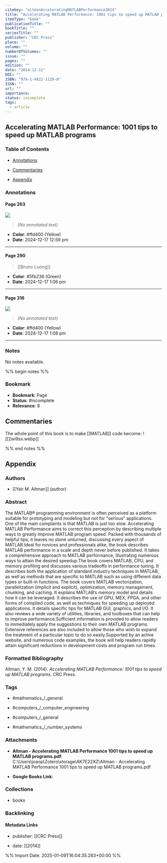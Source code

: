 ```yaml
---
citekey: "altmanAcceleratingMATLABPerformance2014"
title: "Accelerating MATLAB Performance: 1001 tips to speed up MATLAB programs"
itemType: "book"
publicationTitle: ""
bookTitle: ""
seriesTitle: ""
publisher: "CRC Press"
place: ""
volume: ""
numberOfVolumes: ""
issue: ""
pages: ""
edition: ""
date: "2014-12-11"
DOI: ""
ISBN: "978-1-4822-1129-0"
ISSN: ""
url: ""
importance: 
status: incomplete
tags:
  - article
---
```


## Accelerating MATLAB Performance: 1001 tips to speed up MATLAB programs

### Table of Contents

- [Annotations](#annotations)

+ [Commentaries](#commentaries)

- [Appendix](#appendix)

### Annotations




#### Page 263




![](<0 - Supplementary/images/altmanAcceleratingMATLABPerformance2014.md/image-263-x70-y274.png>)



> *(No annotated text)*




- **Color**: #ffd400 (Yellow)
- **Date**: 2024-12-17 12:59 pm

---



#### Page 290








> [[Bruno Luong]]





- **Color**: #5fb236 (Green)
- **Date**: 2024-12-17 1:06 pm

---



#### Page 316




![](<0 - Supplementary/images/altmanAcceleratingMATLABPerformance2014.md/image-316-x45-y178.png>)



> *(No annotated text)*




- **Color**: #ffd400 (Yellow)
- **Date**: 2024-12-17 1:08 pm

---





### Notes


No notes available.


%% begin notes %%

### Bookmark

- **Bookmark**: Page <!-- Specify the page number or section -->
- **Status**: #incomplete
- **Relevance**: 8
## Commentaries
The whole point of this book is to make [[MATLAB]] code become:
![[2wi9sx.webp]]

%% end notes %%

## Appendix

### Authors


- [[Yair M. Altman]] (author)



### Abstract

The MATLAB® programming environment is often perceived as a platform suitable for prototyping and modeling but not for "serious" applications. One of the main complaints is that MATLAB is just too slow. Accelerating MATLAB Performance aims to correct this perception by describing multiple ways to greatly improve MATLAB program speed. Packed with thousands of helpful tips, it leaves no stone unturned, discussing every aspect of MATLAB.Ideal for novices and professionals alike, the book describes MATLAB performance in a scale and depth never before published. It takes a comprehensive approach to MATLAB performance, illustrating numerous ways to attain the desired speedup.The book covers MATLAB, CPU, and memory profiling and discusses various tradeoffs in performance tuning. It describes both the application of standard industry techniques in MATLAB, as well as methods that are specific to MATLAB such as using different data types or built-in functions. The book covers MATLAB vectorization, parallelization (implicit and explicit), optimization, memory management, chunking, and caching. It explains MATLAB’s memory model and details how it can be leveraged. It describes the use of GPU, MEX, FPGA, and other forms of compiled code, as well as techniques for speeding up deployed applications. It details specific tips for MATLAB GUI, graphics, and I/O. It also reviews a wide variety of utilities, libraries, and toolboxes that can help to improve performance.Sufficient information is provided to allow readers to immediately apply the suggestions to their own MATLAB programs. Extensive references are also included to allow those who wish to expand the treatment of a particular topic to do so easily.Supported by an active website, and numerous code examples, the book will help readers rapidly attain significant reductions in development costs and program run times.


### Formatted Bibliography

Altman, Y. M. (2014). _Accelerating MATLAB Performance: 1001 tips to speed up MATLAB programs_. CRC Press.


### Tags


- #mathematics_/_general

- #computers_/_computer_engineering

- #computers_/_general

- #mathematics_/_number_systems




### Attachments


- **Altman - Accelerating MATLAB Performance 1001 tips to speed up MATLAB programs.pdf**: C:\Users\joaop\Zotero\storage\AK7E22XZ\Altman - Accelerating MATLAB Performance 1001 tips to speed up MATLAB programs.pdf

- **Google Books Link**: 




### Collections


- books





### Backlinking


#### Metadata Links



- publisher: [[CRC Press]]



- date: [[2014]]






%% Import Date: 2025-01-09T16:04:35.283+00:00 %%
